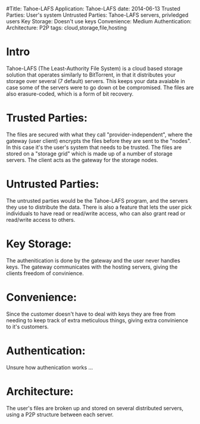 #Title: Tahoe-LAFS
Application: Tahoe-LAFS
date: 2014-06-13
Trusted Parties: User's system
Untrusted Parties: Tahoe-LAFS servers, privledged users
Key Storage: Doesn't use keys
Convenience: Medium
Authentication: 
Architecture: P2P
tags: cloud,storage,file,hosting

# Intro
Tahoe-LAFS (The Least-Authority File System) is a cloud based storage solution
that operates similarly to BitTorrent, in that it distributes your storage over
several (7 default) servers.  This keeps your data avaiable in case some of the
servers were to go down ot be compromised. The files are also erasure-coded,
which is a form of bit recovery.

# Trusted Parties: 
The files are secured with what they call "provider-independent", where the
gateway (user client) encrypts the files before they are sent to the "nodes". In
this case it's the user's system that needs to be trusted. The files are stored
on a "storage grid" which is made up of a number of storage servers. The client
acts as the gateway for the storage nodes.

# Untrusted Parties:
The untrusted parties would be the Tahoe-LAFS program, and the servers they use
to distribute the data. There is also a feature that lets the user pick
individuals to have read or read/write access, who can also grant read or
read/write access to others. 

# Key Storage:
The authenitication is done by the gateway and the user never handles keys. The
gateway communicates with the hosting servers, giving the clients freedom of
convinience. 


# Convenience:
Since the customer doesn't have to deal with keys they are free from needing to
keep track of extra meticulous things, giving extra convinience to it's
customers. 

# Authentication:
Unsure how authenication works ...

# Architecture:
The user's files are broken up and stored on several distributed servers, using
a P2P structure between each server.

